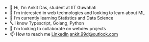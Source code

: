 - 👋 Hi, I’m Ankit Das, student at IIT Guwahati
- 👀 I’m interested in web technologies and looking to learn about ML
- 🌱 I’m currently learning Statistics and Data Science
- 🔤 I know Typescript, Golang, Python
- 💞️ I’m looking to collaborate on webdev projects
- 📫 How to reach me 
[LinkedIn](https://www.linkedin.com/in/ankit-das-614069229)
ankit.99d@outlook.com
